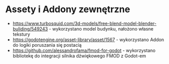 # Assety i Addony zewnętrzne

- https://www.turbosquid.com/3d-models/free-blend-model-blender-buliding/549243 - wykorzystano model budynku, nałożono własne tekstury
- https://godotengine.org/asset-library/asset/1567 - wykorzystano Addon do logiki poruszania się postacią
- https://github.com/alessandrofama/fmod-for-godot - wykorzystano bibliotekę do integracji silnika dźwiękowego FMOD z Godot-em
